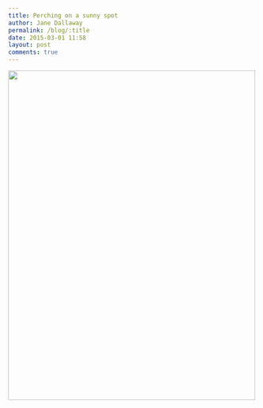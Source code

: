 ```yaml
---
title: Perching on a sunny spot
author: Jane Dallaway
permalink: /blog/:title
date: 2015-03-01 11:58
layout: post
comments: true
---
```


<div><a href="http://static.skitters.dallaway.com/tp_IMG_20150301_110653.jpg"><img src="http://static.skitters.dallaway.com/tp_thumb_IMG_20150301_110653.jpg" width="500" height="667"/></a></div>


  
      
